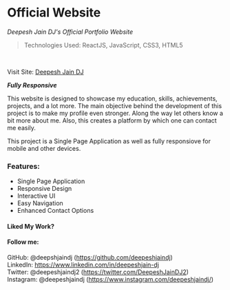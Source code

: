 # Official Website

_Deepesh Jain DJ's Official Portfolio Website_ 

>Technologies Used: ReactJS, JavaScript, CSS3, HTML5
<br>

Visit Site: [Deepesh Jain DJ](https://deepeshjaindj.netlify.app/)

***Fully Responsive***

This website is designed to showcase my education, skills, achievements, projects, and a lot more. The main objective behind the development of this project is to make my profile even stronger. Along the way let others know a bit more about me. Also, this creates a platform by which one can contact me easily.

This project is a Single Page Application as well as fully responsiove for mobile and other devices.

### Features:
- Single Page Application
- Responsive Design
- Interactive UI
- Easy Navigation
- Enhanced Contact Options

#### Liked My Work?

#### Follow me:
GitHub: @deepshjaindj (https://github.com/deepeshjaindj) <br>
LinkedIn: https://www.linkedin.com/in/deepeshjain-dj <br>
Twitter: @deepeshjaindj2 (https://twitter.com/DeepeshJainDJ2) <br>
Instagram: @deepeshjaindj (https://www.instagram.com/deepeshjaindj/)
